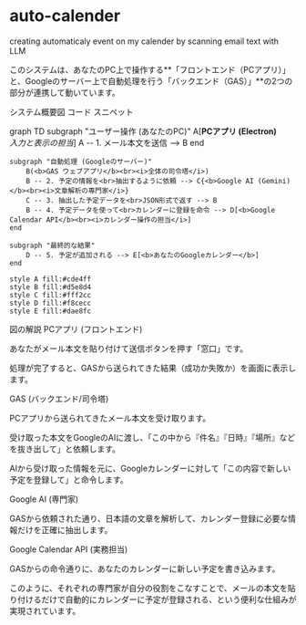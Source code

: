 # auto-calender
creating automaticaly event on my calender by scanning email text with LLM

このシステムは、あなたのPC上で操作する**「フロントエンド（PCアプリ）」と、Googleのサーバー上で自動処理を行う「バックエンド（GAS）」**の2つの部分が連携して動いています。

システム概要図
コード スニペット

graph TD
    subgraph "ユーザー操作 (あなたのPC)"
        A[<b>PCアプリ (Electron)</b><br><i>入力と表示の担当</i>]
        A -- 1. メール本文を送信 --> B
    end

    subgraph "自動処理 (Googleのサーバー)"
        B(<b>GAS ウェブアプリ</b><br><i>全体の司令塔</i>)
        B -- 2. 予定の情報を<br>抽出するように依頼 --> C{<b>Google AI (Gemini)</b><br><i>文章解析の専門家</i>}
        C -- 3. 抽出した予定データを<br>JSON形式で返す --> B
        B -- 4. 予定データを使って<br>カレンダーに登録を命令 --> D[<b>Google Calendar API</b><br><i>カレンダー操作の担当</i>]
    end

    subgraph "最終的な結果"
        D -- 5. 予定が追加される --> E[<b>あなたのGoogleカレンダー</b>]
    end

    style A fill:#cde4ff
    style B fill:#d5e8d4
    style C fill:#fff2cc
    style D fill:#f8cecc
    style E fill:#dae8fc
図の解説
PCアプリ (フロントエンド)

あなたがメール本文を貼り付けて送信ボタンを押す「窓口」です。

処理が完了すると、GASから送られてきた結果（成功か失敗か）を画面に表示します。

GAS (バックエンド/司令塔)

PCアプリから送られてきたメール本文を受け取ります。

受け取った本文をGoogleのAIに渡し、「この中から『件名』『日時』『場所』などを抜き出して」と依頼します。

AIから受け取った情報を元に、Googleカレンダーに対して「この内容で新しい予定を登録して」と命令します。

Google AI (専門家)

GASから依頼された通り、日本語の文章を解析して、カレンダー登録に必要な情報だけを正確に抽出します。

Google Calendar API (実務担当)

GASからの命令通りに、あなたのカレンダーに新しい予定を書き込みます。

このように、それぞれの専門家が自分の役割をこなすことで、メールの本文を貼り付けるだけで自動的にカレンダーに予定が登録される、という便利な仕組みが実現されています。
